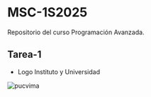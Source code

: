 # MSC-1S2025
Repositorio del curso Programación Avanzada.
## Tarea-1
* Logo Instituto y Universidad

![pucvima](https://lh3.googleusercontent.com/proxy/fJNMf1mu3KtTfAMBG5e9BkdHbhyJaR0X9xUp7m0PGjyoqJPaIS45lsWQ0uh8wA46hUeFNbO-yUmjd0orkDNokdtGOvRnygBnAByCExWsP_RZTxTg3G19-MTQMenFuGkDEjYlFZVDMJMT8GfUVK97)

